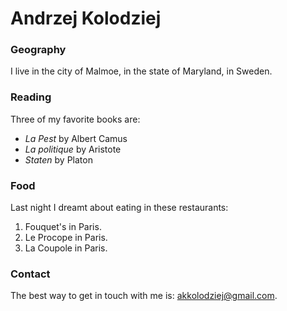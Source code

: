 # Andrzej Kolodziej

### Geography

I live in the city of Malmoe, in the state of Maryland, in Sweden.

### Reading

Three of my favorite books are:

- *La Pest* by Albert Camus
- *La politique* by Aristote
- *Staten* by Platon

### Food

Last night I dreamt about eating in these restaurants:

1. Fouquet's in Paris.
2. Le Procope in Paris.
3. La Coupole in Paris.

### Contact

The best way to get in touch with me is: akkolodziej@gmail.com.

